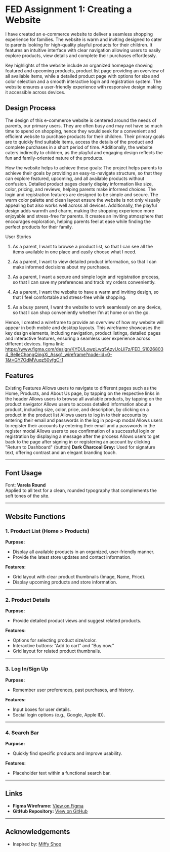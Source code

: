 # FED Assignment 1: Creating a Website
I have created an e-commerce website to deliver a seamless shopping experience for families. The website is warm and inviting designed to cater to parents looking for high-quality playful products for their children. It features an intuitive interface with clear navigation allowing users to easily explore products, view details and complete their purchases effortlessly.

Key highlights of the website include an organized homepage showing featured and upcoming products,  product list page providing an overview of all available items, while a detailed product page with options for size and color selection and a smooth interactive login and registration system. The website ensures a user-friendly experience with responsive design making it accessible across devices.

## Design Process
The design of this e-commerce website is centered around the needs of parents, our primary users. They are often busy and may not have so much time to spend on shopping, hence they would seek for a convenient and efficient website to purchase products for their children. Their primary goals are to quickly find suitable items, access the details of the product and complete purchases in a short period of time. Additionally, the website caters indirectly to children, as the playful and engaging design reflects the fun and family-oriented nature of the products.

How the website helps to achieve these goals:
The project helps parents to achieve their goals by providing an easy-to-navigate structure, so that they can explore featured, upcoming, and all available products without confusion. Detailed product pages clearly display information like size, color, pricing, and reviews, helping parents make informed choices. The login and registration features are designed to be simple and secure. The warm color palette and clean layout ensure the website is not only visually appealing but also works well across all devices. Additionally, the playful design adds warmth and charm, making the shopping experience more enjoyable and stress-free for parents. It creates an inviting atmosphere that encourages exploration, helping parents feel at ease while finding the perfect products for their family.

User Stories

1. As a parent, I want to browse a product list, so that I can see all the items available in one place and easily choose what I need.

2. As a parent, I want to view detailed product information, so that I can make informed decisions about my purchases.

3. As a parent, I want a secure and simple login and registration process, so that I can save my preferences and track my orders conveniently.

4. As a parent, I want the website to have a warm and inviting design, so that I feel comfortable and stress-free while shopping.

5. As a busy parent, I want the website to work seamlessly on any device, so that I can shop conveniently whether I’m at home or on the go.

Hence, I created a wireframe to provide an overview of how my website will appear in both mobile and desktop layouts. This wireframe showcases the key design elements, including navigation, product listings, detailed pages and interactive features, ensuring a seamless user experience across different devices.
figma link: https://www.figma.com/design/KYDULowpLwq5AzvUoLii7z/FED_S10268034_BelleChongQingXi_Assg1_wireframe?node-id=0-1&t=GY7OdMVuqz50yfgC-1

## Features
Existing Features
Allows users to navigate to different pages such as the Home, Products, and About Us page, by tapping on the respective links in the header
Allows users to browse all available products, by tapping on the product navigator 
Allows users to access detailed information about a product, including size, color, price, and description, by clicking on a product in the product list
Allows users to log in to their accounts by entering their email and passwords in the log in pop-up modal
Allows users to register their accounts by entering their email and a passwords in the register modal 
Allows users to see confirmation of a successful login or registration by displaying a message after the process
 Allows users to get back to the page after signing in or registering an account by clicking "Return to Dashboard" (button)
**Dark Charcoal Grey:** Used for signature text, offering contrast and an elegant branding touch.

---

## Font Usage
Font: **Varela Round**  
Applied to all text for a clean, rounded typography that complements the soft tones of the site.

---

## Website Functions

### 1. Product List (Home > Products)
**Purpose:**
- Display all available products in an organized, user-friendly manner.
- Provide the latest store updates and contact information.

**Features:**
- Grid layout with clear product thumbnails (Image, Name, Price).
- Display upcoming products and store information.

---

### 2. Product Details
**Purpose:**
- Provide detailed product views and suggest related products.

**Features:**
- Options for selecting product size/color.
- Interactive buttons: “Add to cart” and “Buy now.”
- Grid layout for related product thumbnails.

---

### 3. Log In/Sign Up
**Purpose:**
- Remember user preferences, past purchases, and history.

**Features:**
- Input boxes for user details.
- Social login options (e.g., Google, Apple ID).

---

### 4. Search Bar
**Purpose:**
- Quickly find specific products and improve usability.

**Features:**
- Placeholder text within a functional search bar.

---

## Links
- **Figma Wireframe:** [View on Figma](https://www.figma.com/design/KYDULowpLwq5AzvUoLii7z/FED_S10268034_BelleChongQingXi_Assg1_wireframe?node-id=0-1&t=GyZTx018YbgzGwmT-1)
- **GitHub Repository:** [View on GitHub](https://github.com/Belle5144/FED_ASG1.git)

---

## Acknowledgements
- Inspired by: [Miffy Shop](https://miffyshop.co.uk/)
